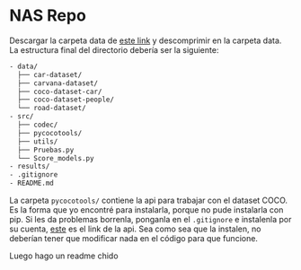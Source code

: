 # NAS Repo

Descargar la carpeta data de [este link](https://mega.nz/file/e3hQzbTB#l60DJyVcBs1XezSv4sEJ7QIO1EKhp3QYIEPHUhPza70) y descomprimir en la
carpeta data. La estructura final del directorio debería ser la siguiente:

```bash
- data/
  ├── car-dataset/
  ├── carvana-dataset/
  ├── coco-dataset-car/
  ├── coco-dataset-people/
  └── road-dataset/
- src/
  ├── codec/
  ├── pycocotools/
  ├── utils/
  ├── Pruebas.py
  └── Score_models.py
- results/
- .gitignore
- README.md
```

La carpeta `pycocotools/` contiene la api para trabajar con el dataset COCO. Es la forma que yo encontré para instalarla, porque no pude instalarla con pip. Si les da problemas borrenla, ponganla en el `.gitignore` e instalenla por su cuenta, [este](https://github.com/cocodataset/cocoapi/)
es el link de la api. Sea como sea que la instalen, no deberían tener que modificar nada en el código para que funcione.

Luego hago un readme chido
